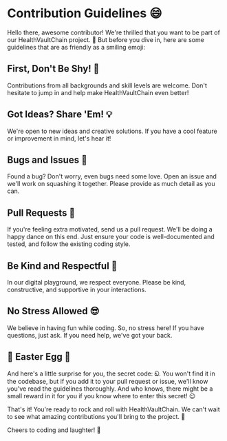 # Contribution Guidelines 😄

Hello there, awesome contributor! We're thrilled that you want to be part of our HealthVaultChain project. 🎉 But before you dive in, here are some guidelines that are as friendly as a smiling emoji:

## First, Don't Be Shy! 👋

Contributions from all backgrounds and skill levels are welcome. Don't hesitate to jump in and help make HealthVaultChain even better!

## Got Ideas? Share 'Em! 💡

We're open to new ideas and creative solutions. If you have a cool feature or improvement in mind, let's hear it!

## Bugs and Issues 🐞

Found a bug? Don't worry, even bugs need some love. Open an issue and we'll work on squashing it together. Please provide as much detail as you can.

## Pull Requests 🚀

If you're feeling extra motivated, send us a pull request. We'll be doing a happy dance on this end. Just ensure your code is well-documented and tested, and follow the existing coding style.

## Be Kind and Respectful 🤗

In our digital playground, we respect everyone. Please be kind, constructive, and supportive in your interactions.

## No Stress Allowed 😎

We believe in having fun while coding. So, no stress here! If you have questions, just ask. If you need help, we've got your back.

## 🎉 Easter Egg 🥚

And here's a little surprise for you, the secret code: **ඞ**. You won't find it in the codebase, but if you add it to your pull request or issue, we'll know you've read the guidelines thoroughly. And who knows, there might be a small reward in it for you if you know where to enter this secret! 😉

That's it! You're ready to rock and roll with HealthVaultChain. We can't wait to see what amazing contributions you'll bring to the project. 🚀

Cheers to coding and laughter! 🍻
